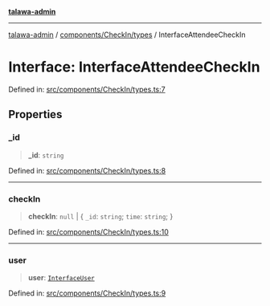 [**talawa-admin**](../../../../README.md)

***

[talawa-admin](../../../../modules.md) / [components/CheckIn/types](../README.md) / InterfaceAttendeeCheckIn

# Interface: InterfaceAttendeeCheckIn

Defined in: [src/components/CheckIn/types.ts:7](https://github.com/bint-Eve/talawa-admin/blob/16ddeb98e6868a55bca282e700a8f4212d222c01/src/components/CheckIn/types.ts#L7)

## Properties

### \_id

> **\_id**: `string`

Defined in: [src/components/CheckIn/types.ts:8](https://github.com/bint-Eve/talawa-admin/blob/16ddeb98e6868a55bca282e700a8f4212d222c01/src/components/CheckIn/types.ts#L8)

***

### checkIn

> **checkIn**: `null` \| \{ `_id`: `string`; `time`: `string`; \}

Defined in: [src/components/CheckIn/types.ts:10](https://github.com/bint-Eve/talawa-admin/blob/16ddeb98e6868a55bca282e700a8f4212d222c01/src/components/CheckIn/types.ts#L10)

***

### user

> **user**: [`InterfaceUser`](InterfaceUser.md)

Defined in: [src/components/CheckIn/types.ts:9](https://github.com/bint-Eve/talawa-admin/blob/16ddeb98e6868a55bca282e700a8f4212d222c01/src/components/CheckIn/types.ts#L9)
